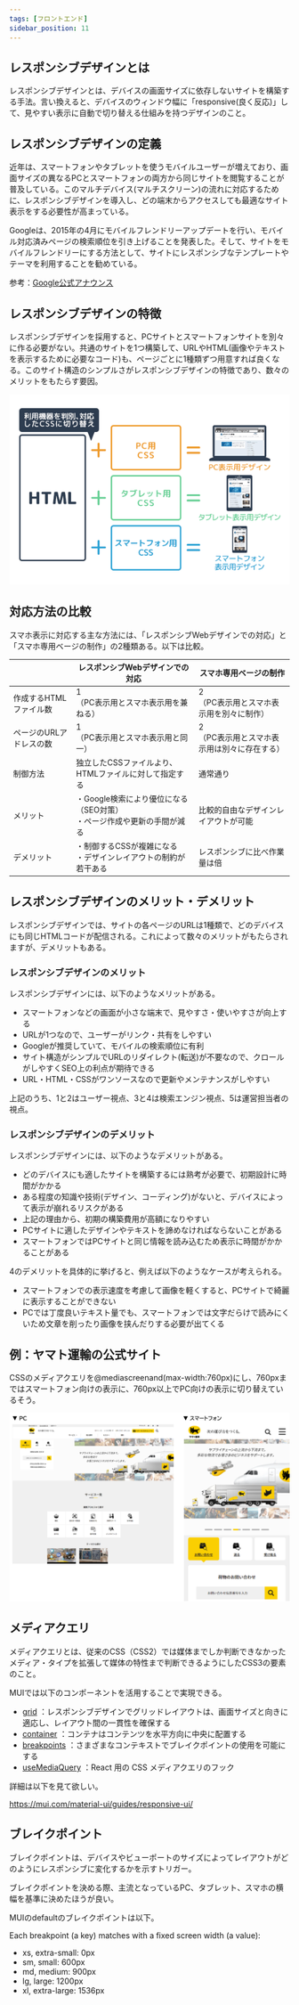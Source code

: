 ```yaml
---
tags: [フロントエンド]
sidebar_position: 11
---
```


## レスポンシブデザインとは
レスポンシブデザインとは、デバイスの画面サイズに依存しないサイトを構築する手法。言い換えると、デバイスのウィンドウ幅に「responsive(良く反応)」して、見やすい表示に自動で切り替える仕組みを持つデザインのこと。

## レスポンシブデザインの定義
近年は、スマートフォンやタブレットを使うモバイルユーザーが増えており、画面サイズの異なるPCとスマートフォンの両方から同じサイトを閲覧することが普及している。このマルチデバイス(マルチスクリーン)の流れに対応するために、レスポンシブデザインを導入し、どの端末からアクセスしても最適なサイト表示をする必要性が高まっている。

Googleは、2015年の4月にモバイルフレンドリーアップデートを行い、モバイル対応済みページの検索順位を引き上げることを発表した。そして、サイトをモバイルフレンドリーにする方法として、サイトにレスポンシブなテンプレートやテーマを利用することを勧めている。

参考：[Google公式アナウンス](https://developers.google.com/search/blog/2015/04/rolling-out-mobile-friendly-update?hl=ja)

## レスポンシブデザインの特徴
レスポンシブデザインを採用すると、PCサイトとスマートフォンサイトを別々に作る必要がない。共通のサイトを1つ構築して、URLやHTML(画像やテキストを表示するために必要なコード)も、ページごとに1種類ずつ用意すれば良くなる。このサイト構造のシンプルさがレスポンシブデザインの特徴であり、数々のメリットをもたらす要因。

![image](./レスポンシブデザイン/responsive.png)

## 対応方法の比較
スマホ表示に対応する主な方法には、「レスポンシブWebデザインでの対応」と「スマホ専用ベージの制作」の2種類ある。以下は比較。

| | レスポンシブWebデザインでの対応 | スマホ専用ベージの制作 |
|-------------------|----------------------------------------------|------------------------------|
| 作成するHTMLファイル数     | 1<br/>（PC表示用とスマホ表示用を兼ねる）                     | 2<br/>（PC表示用とスマホ表示用を別々に制作）   |
| ページのURLアドレスの数     | 1<br/>（PC表示用とスマホ表示用と同一）                      | 2<br/>（PC表示用とスマホ表示用は別々に存在する） |
| 制御方法              | 独立したCSSファイルより、HTMLファイルに対して指定する               | 通常通り                         |
| メリット              | ・Google検索により優位になる（SEO対策）<br/>・ページ作成や更新の手間が減る | 比較的自由なデザインレイアウトが可能           |
| デメリット             | ・制御するCSSが複雑になる<br/>・デザインレイアウトの制約が若干ある        | レスポンシブに比べ作業量は倍               |

## レスポンシブデザインのメリット・デメリット
レスポンシブデザインでは、サイトの各ページのURLは1種類で、どのデバイスにも同じHTMLコードが配信される。これによって数々のメリットがもたらされますが、デメリットもある。

### レスポンシブデザインのメリット
レスポンシブデザインには、以下のようなメリットがある。

- スマートフォンなどの画面が小さな端末で、見やすさ・使いやすさが向上する
- URLが1つなので、ユーザーがリンク・共有をしやすい
- Googleが推奨していて、モバイルの検索順位に有利
- サイト構造がシンプルでURLのリダイレクト(転送)が不要なので、クロールがしやすくSEO上の利点が期待できる
- URL・HTML・CSSがワンソースなので更新やメンテナンスがしやすい

上記のうち、1と2はユーザー視点、3と4は検索エンジン視点、5は運営担当者の視点。

### レスポンシブデザインのデメリット
レスポンシブデザインには、以下のようなデメリットがある。

- どのデバイスにも適したサイトを構築するには熟考が必要で、初期設計に時間がかかる
- ある程度の知識や技術(デザイン、コーディング)がないと、デバイスによって表示が崩れるリスクがある
- 上記の理由から、初期の構築費用が高額になりやすい
- PCサイトに適したデザインやテキストを諦めなければならないことがある
- スマートフォンではPCサイトと同じ情報を読み込むため表示に時間がかかることがある

4のデメリットを具体的に挙げると、例えば以下のようなケースが考えられる。

- スマートフォンでの表示速度を考慮して画像を軽くすると、PCサイトで綺麗に表示することができない
- PCでは丁度良いテキスト量でも、スマートフォンでは文字だらけで読みにくいため文章を削ったり画像を挟んだりする必要が出てくる

## 例：ヤマト運輸の公式サイト

CSSのメディアクエリを@mediascreenand(max-width:760px)にし、760pxまではスマートフォン向けの表示に、760px以上でPC向けの表示に切り替えているそう。

![image](./レスポンシブデザイン/yamato.png)

## メディアクエリ
メディアクエリとは、従来のCSS（CSS2）では媒体までしか判断できなかったメディア・タイプを拡張して媒体の特性まで判断できるようにしたCSS3の要素のこと。

MUIでは以下のコンポーネントを活用することで実現できる。

- [grid](https://mui.com/material-ui/react-grid/) ：レスポンシブデザインでグリッドレイアウトは、画面サイズと向きに適応し、レイアウト間の一貫性を確保する
- [container](https://mui.com/material-ui/react-container/) ：コンテナはコンテンツを水平方向に中央に配置する
- [breakpoints](https://mui.com/material-ui/customization/breakpoints/) ：さまざまなコンテキストでブレイクポイントの使用を可能にする
- [useMediaQuery](https://mui.com/material-ui/react-use-media-query/) ：React 用の CSS メディアクエリのフック

詳細は以下を見て欲しい。

https://mui.com/material-ui/guides/responsive-ui/

## ブレイクポイント
ブレイクポイントは、デバイスやビューポートのサイズによってレイアウトがどのようにレスポンシブに変化するかを示すトリガー。

ブレイクポイントを決める際、主流となっているPC、タブレット、スマホの横幅を基準に決めたほうが良い。

MUIのdefaultのブレイクポイントは以下。

Each breakpoint (a key) matches with a fixed screen width (a value):

- xs, extra-small: 0px
- sm, small: 600px
- md, medium: 900px
- lg, large: 1200px
- xl, extra-large: 1536px
